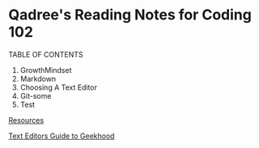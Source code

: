 # Qadree's Reading Notes for Coding 102

TABLE OF CONTENTS
   1. GrowthMindset
   1. Markdown
   1. Choosing A Text Editor
   1. Git-some
   1. Test



[Resources](/markdown.md)

[Text Editors Guide to Geekhood](/Choosing-text-editor.md)
